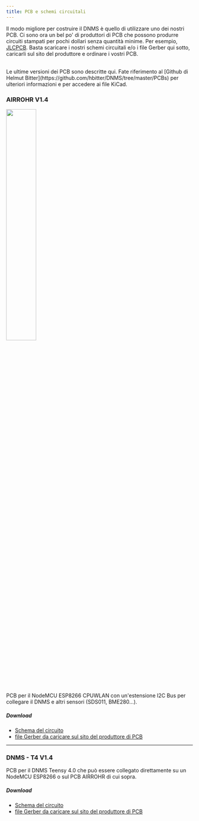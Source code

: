```yaml
---
title: PCB e schemi circuitali
---
```


Il modo migliore per costruire il DNMS è quello di utilizzare uno dei nostri PCB.
Ci sono ora un bel po' di produttori di PCB che possono produrre circuiti stampati per pochi dollari senza quantità minime. Per esempio, [JLCPCB](https://jlcpcb.com/).
Basta scaricare i nostri schemi circuitali e/o i file Gerber qui sotto, caricarli sul sito del produttore e ordinare i vostri PCB.

<br>
Le ultime versioni dei PCB sono descritte qui. Fate riferimento al [Github di Helmut Bitter](https://github.com/hbitter/DNMS/tree/master/PCBs) per ulteriori informazioni e per accedere ai file KiCad.

### AIRROHR V1.4
<img src="../docs/dnms/airrohr-PCB.jpg" style="display: block; width:40%;margin: 1em 0" loading="lazy"/>
PCB per il NodeMCU ESP8266 CPUWLAN con un'estensione I2C Bus per collegare il DNMS e altri sensori (SDS011, BME280...).


##### Download
* [Schema del circuito](..docsdnmsairrohr-PCB-circuit-diagramma.pdf)
* [file Gerber da caricare sul sito del produttore di PCB](..docsdnmsairrohr-PCB-circuit-diagramma-gerber.zip)

---

### DNMS - T4 V1.4
PCB per il DNMS Teensy 4.0 che può essere collegato direttamente su un NodeMCU ESP8266 o sul PCB AIRROHR di cui sopra.


##### Download
* [Schema del circuito](..docsdnmsdnms-noise-measuring-teensy-40-circuit-diagram.pdf)
* [file Gerber da caricare sul sito del produttore di PCB](..docsdnmsdnms-noise-measuring-teensy-40-circuit-gerber.zip)

